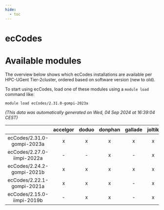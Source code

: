 ```yaml
---
hide:
  - toc
---
```


ecCodes
=======

# Available modules


The overview below shows which ecCodes installations are available per HPC-UGent Tier-2cluster, ordered based on software version (new to old).

To start using ecCodes, load one of these modules using a `module load` command like:

```shell
module load ecCodes/2.31.0-gompi-2023a
```

*(This data was automatically generated on Wed, 04 Sep 2024 at 16:39:04 CEST)*  

| |accelgor|doduo|donphan|gallade|joltik|shinx|skitty|
| :---: | :---: | :---: | :---: | :---: | :---: | :---: | :---: |
|ecCodes/2.31.0-gompi-2023a|x|x|x|x|x|x|x|
|ecCodes/2.27.0-iimpi-2022a|-|-|x|-|x|-|x|
|ecCodes/2.24.2-gompi-2021b|x|x|x|x|x|-|x|
|ecCodes/2.22.1-gompi-2021a|x|x|x|-|x|-|x|
|ecCodes/2.15.0-iimpi-2019b|-|x|x|-|x|-|x|
